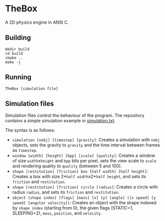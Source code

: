 # TheBox

A 2D physics engine in ANSI C.

## Building

    mkdir build
    cd build
    cmake ..
    make -j
    
## Running

    TheBox [simulation file]
    
## Simulation files

Simulation files control the behaviour of the program. The repository contains a simple simulation example in [simulation.txt](simulation.txt).

The syntax is as follows:

- `simulation [nobj] [timestep] [gravity]`: Creates a simulation with `nobj` objects, sets the gravity to `gravity` and the time interval between frames as `timestep`.
- `window [width] [height] [bpp] [scale] [quality]`: Creates a window of size `width`x`height` and `bpp` bits per pixel, sets the view scale to `scale` and rendering quality to `quality` (between 5 and 100).
- `shape [restitution] [friction] box [half width] [half height]`: Creates a box with size 2*`half width`x2*`half height`, and sets its `friction` and `restitution`.
- `shape [restitution] [friction] circle [radius]`: Creates a circle with radius `radius`, and sets its `friction` and `restitution`.
- `object [shape index] [flags] [mass] [x] [y] [angle] ([x speed] [y speed] [angular velocity])`: Creates an object with the shape indexed by `shape index` (starting from 0), the given flags (STATIC=1, SLEEPING=2), `mass`, `position`, and `velocity`.
